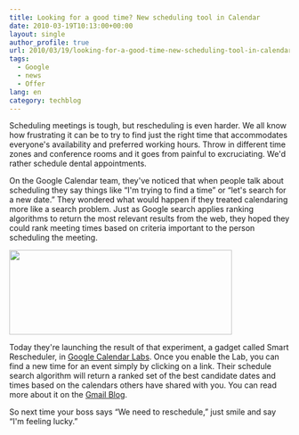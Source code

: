 ```yaml
---
title: Looking for a good time? New scheduling tool in Calendar
date: 2010-03-19T10:13:00+00:00
layout: single
author_profile: true
url: 2010/03/19/looking-for-a-good-time-new-scheduling-tool-in-calendar/
tags:
  - Google
  - news
  - Offer
lang: en
category: techblog
---
```

Scheduling meetings is tough, but rescheduling is even harder. We all know how frustrating it can be to try to find just the right time that accommodates everyone's availability and preferred working hours. Throw in different time zones and conference rooms and it goes from painful to excruciating. We'd rather schedule dental appointments.

On the Google Calendar team, they've noticed that when people talk about scheduling they say things like &#8220;I'm trying to find a time&#8221; or &#8220;let's search for a new date.&#8221; They wondered what would happen if they treated calendaring more like a search problem. Just as Google search applies ranking algorithms to return the most relevant results from the web, they hoped they could rank meeting times based on criteria important to the person scheduling the meeting.

<div>
  <a href="http://4.bp.blogspot.com/_vaUVXcmC3OI/S6NG0PPJQ5I/AAAAAAAABTQ/yyb9tW9bBxU/s1600-h/gc1.png" imageanchor="1"><img border="0" height="152" src="http://4.bp.blogspot.com/_vaUVXcmC3OI/S6NG0PPJQ5I/AAAAAAAABTQ/yyb9tW9bBxU/s400/gc1.png" width="400" /></a>
</div>

Today they're launching the result of that experiment, a gadget called Smart Rescheduler, in [Google Calendar Labs](https://www.google.com/calendar/render?settings=4). Once you enable the Lab, you can find a new time for an event simply by clicking on a link. Their schedule search algorithm will return a ranked set of the best candidate dates and times based on the calendars others have shared with you. You can read more about it on the [Gmail Blog](http://gmailblog.blogspot.com/2010/03/smart-rescheduler-in-google-calendar.html).

So next time your boss says &#8220;We need to reschedule,&#8221; just smile and say &#8220;I'm feeling lucky.&#8221;